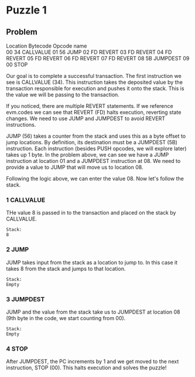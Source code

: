 # Puzzle 1

## Problem
Location  Bytecode  Opcode name    
    00      34      CALLVALUE
    01      56      JUMP
    02      FD      REVERT
    03      FD      REVERT
    04      FD      REVERT
    05      FD      REVERT
    06      FD      REVERT
    07      FD      REVERT
    08      5B      JUMPDEST
    09      00      STOP

Our goal is to complete a successful transaction.  The first instruction we see is CALLVALUE (34).  This instruction takes the deposited value by the transaction responsible for execution and pushes it onto the stack. This is the value we will be passing to the transaction.

If you noticed, there are multiple REVERT statements.  If we reference evm.codes we can see that REVERT (FD) halts execution, reverting state changes.  We need to use JUMP and JUMPDEST to avoid REVERT instructions.  

JUMP (56) takes a counter from the stack and uses this as a byte offset to jump locations. By definition, its destination must be a JUMPDEST (5B) instruction.  Each instruction (besides PUSH opcodes, we will explore later) takes up 1 byte.  In the problem above, we can see we have a JUMP instruction at location 01 and a JUMPDEST instruction at 08. We need to provide a value to JUMP that will move us to location 08.

Following the logic above, we can enter the value 08. Now let's follow the stack.

### 1 CALLVALUE

THe value 8 is passed in to the transaction and placed on the stack by CALLVALUE.

    Stack:
    8

### 2 JUMP

JUMP takes input from the stack as a location to jump to. In this case it takes 8 from the stack and jumps to that location.

    Stack:
    Empty

### 3 JUMPDEST

JUMP and the value from the stack take us to JUMPDEST at location 08 (9th byte in the code, we start counting from 00).

    Stack:
    Empty

### 4 STOP

After JUMPDEST, the PC increments by 1 and we get moved to the next instruction, STOP (00).  This halts execution and solves the puzzle!
